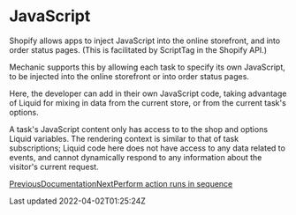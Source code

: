 # JavaScript

Shopify allows apps to inject JavaScript into the online storefront, and into order status pages. (This is facilitated by ScriptTag in the Shopify API.)

Mechanic supports this by allowing each task to specify its own JavaScript, to be injected into the online storefront or into order status pages.

Here, the developer can add in their own JavaScript code, taking advantage of Liquid for mixing in data from the current store, or from the current task's options.

A task's JavaScript content only has access to to the shop and options Liquid variables. The rendering context is similar to that of task subscriptions; Liquid code here does not have access to any data related to events, and cannot dynamically respond to any information about the visitor's current request.

[PreviousDocumentation](/core/tasks/advanced-settings/documentation)[NextPerform action runs in sequence](/core/tasks/advanced-settings/perform-action-runs-in-sequence)

Last updated 2022-04-02T01:25:24Z